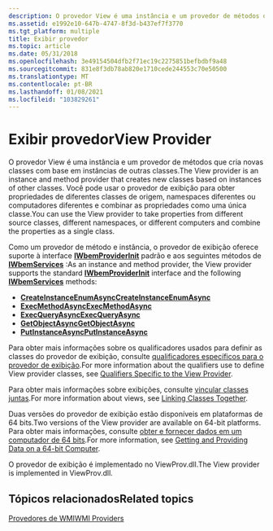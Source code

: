 ```yaml
---
description: O provedor View é uma instância e um provedor de métodos que cria novas classes com base em instâncias de outras classes.
ms.assetid: e1992e10-647b-4747-8f3d-b437ef7f3770
ms.tgt_platform: multiple
title: Exibir provedor
ms.topic: article
ms.date: 05/31/2018
ms.openlocfilehash: 3e49154504dfb2f71ec19c2275851befbdbf9a48
ms.sourcegitcommit: 831e8f3db78ab820e1710cede244553c70e50500
ms.translationtype: MT
ms.contentlocale: pt-BR
ms.lasthandoff: 01/08/2021
ms.locfileid: "103829261"
---
```

# <a name="view-provider"></a><span data-ttu-id="52335-103">Exibir provedor</span><span class="sxs-lookup"><span data-stu-id="52335-103">View Provider</span></span>

<span data-ttu-id="52335-104">O provedor View é uma instância e um provedor de métodos que cria novas classes com base em instâncias de outras classes.</span><span class="sxs-lookup"><span data-stu-id="52335-104">The View provider is an instance and method provider that creates new classes based on instances of other classes.</span></span> <span data-ttu-id="52335-105">Você pode usar o provedor de exibição para obter propriedades de diferentes classes de origem, namespaces diferentes ou computadores diferentes e combinar as propriedades como uma única classe.</span><span class="sxs-lookup"><span data-stu-id="52335-105">You can use the View provider to take properties from different source classes, different namespaces, or different computers and combine the properties as a single class.</span></span>

<span data-ttu-id="52335-106">Como um provedor de método e instância, o provedor de exibição oferece suporte à interface [**IWbemProviderInit**](/windows/desktop/api/Wbemprov/nn-wbemprov-iwbemproviderinit) padrão e aos seguintes métodos de [**IWbemServices**](/windows/desktop/api/WbemCli/nn-wbemcli-iwbemservices) :</span><span class="sxs-lookup"><span data-stu-id="52335-106">As an instance and method provider, the View provider supports the standard [**IWbemProviderInit**](/windows/desktop/api/Wbemprov/nn-wbemprov-iwbemproviderinit) interface and the following [**IWbemServices**](/windows/desktop/api/WbemCli/nn-wbemcli-iwbemservices) methods:</span></span>

-   [<span data-ttu-id="52335-107">**CreateInstanceEnumAsync**</span><span class="sxs-lookup"><span data-stu-id="52335-107">**CreateInstanceEnumAsync**</span></span>](/windows/desktop/api/WbemCli/nf-wbemcli-iwbemservices-createinstanceenumasync)
-   [<span data-ttu-id="52335-108">**ExecMethodAsync**</span><span class="sxs-lookup"><span data-stu-id="52335-108">**ExecMethodAsync**</span></span>](/windows/desktop/api/WbemCli/nf-wbemcli-iwbemservices-execmethodasync)
-   [<span data-ttu-id="52335-109">**ExecQueryAsync**</span><span class="sxs-lookup"><span data-stu-id="52335-109">**ExecQueryAsync**</span></span>](/windows/desktop/api/WbemCli/nf-wbemcli-iwbemservices-execqueryasync)
-   [<span data-ttu-id="52335-110">**GetObjectAsync**</span><span class="sxs-lookup"><span data-stu-id="52335-110">**GetObjectAsync**</span></span>](/windows/desktop/api/WbemCli/nf-wbemcli-iwbemservices-getobjectasync)
-   [<span data-ttu-id="52335-111">**PutInstanceAsync**</span><span class="sxs-lookup"><span data-stu-id="52335-111">**PutInstanceAsync**</span></span>](/windows/desktop/api/WbemCli/nf-wbemcli-iwbemservices-putinstanceasync)

<span data-ttu-id="52335-112">Para obter mais informações sobre os qualificadores usados para definir as classes do provedor de exibição, consulte [qualificadores específicos para o provedor de exibição](qualifiers-specific-to-the-view-provider.md).</span><span class="sxs-lookup"><span data-stu-id="52335-112">For more information about the qualifiers use to define View provider classes, see [Qualifiers Specific to the View Provider](qualifiers-specific-to-the-view-provider.md).</span></span>

<span data-ttu-id="52335-113">Para obter mais informações sobre exibições, consulte [vincular classes juntas](linking-classes-together.md).</span><span class="sxs-lookup"><span data-stu-id="52335-113">For more information about views, see [Linking Classes Together](linking-classes-together.md).</span></span>

<span data-ttu-id="52335-114">Duas versões do provedor de exibição estão disponíveis em plataformas de 64 bits.</span><span class="sxs-lookup"><span data-stu-id="52335-114">Two versions of the View provider are available on 64-bit platforms.</span></span> <span data-ttu-id="52335-115">Para obter mais informações, consulte [obter e fornecer dados em um computador de 64 bits](getting-and-providing-data-on-a-64-bit-computer.md).</span><span class="sxs-lookup"><span data-stu-id="52335-115">For more information, see [Getting and Providing Data on a 64-bit Computer](getting-and-providing-data-on-a-64-bit-computer.md).</span></span>

<span data-ttu-id="52335-116">O provedor de exibição é implementado no ViewProv.dll.</span><span class="sxs-lookup"><span data-stu-id="52335-116">The View provider is implemented in ViewProv.dll.</span></span>

## <a name="related-topics"></a><span data-ttu-id="52335-117">Tópicos relacionados</span><span class="sxs-lookup"><span data-stu-id="52335-117">Related topics</span></span>

<dl> <dt>

[<span data-ttu-id="52335-118">Provedores de WMI</span><span class="sxs-lookup"><span data-stu-id="52335-118">WMI Providers</span></span>](wmi-providers.md)
</dt> </dl>

 

 



